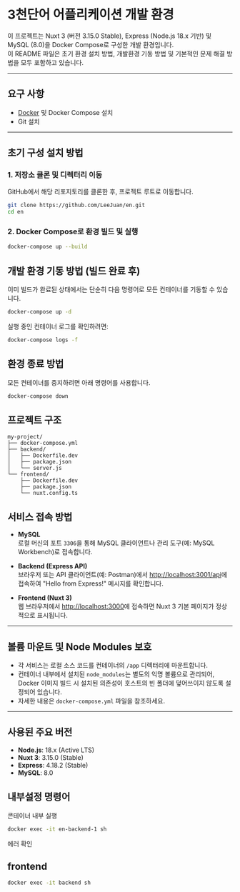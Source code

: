 # 3천단어 어플리케이션 개발 환경

이 프로젝트는 Nuxt 3 (버전 3.15.0 Stable), Express (Node.js 18.x 기반) 및 MySQL (8.0)을 Docker Compose로 구성한 개발 환경입니다.  
이 README 파일은 초기 환경 설치 방법, 개발환경 기동 방법 및 기본적인 문제 해결 방법을 모두 포함하고 있습니다.

---

## 요구 사항

- [Docker](https://www.docker.com/get-started) 및 Docker Compose 설치
- Git 설치

---

## 초기 구성 설치 방법

### 1. 저장소 클론 및 디렉터리 이동

GitHub에서 해당 리포지토리를 클론한 후, 프로젝트 루트로 이동합니다.
```bash
git clone https://github.com/LeeJuan/en.git
cd en
```

### 2. Docker Compose로 환경 빌드 및 실행

```bash
docker-compose up --build
```

## 개발 환경 기동 방법 (빌드 완료 후)

이미 빌드가 완료된 상태에서는 단순히 다음 명령어로 모든 컨테이너를 기동할 수 있습니다.

```bash
docker-compose up -d
```

실행 중인 컨테이너 로그를 확인하려면:

```bash
docker-compose logs -f
```

## 환경 종료 방법

모든 컨테이너를 중지하려면 아래 명령어를 사용합니다.

```bash
docker-compose down
```

## 프로젝트 구조

```plaintext
my-project/
├── docker-compose.yml
├── backend/
│   ├── Dockerfile.dev
│   ├── package.json
│   └── server.js
└── frontend/
    ├── Dockerfile.dev
    ├── package.json
    └── nuxt.config.ts
```

## 서비스 접속 방법

- **MySQL**  
  로컬 머신의 포트 `3306`을 통해 MySQL 클라이언트나 관리 도구(예: MySQL Workbench)로 접속합니다.

- **Backend (Express API)**  
  브라우저 또는 API 클라이언트(예: Postman)에서 [http://localhost:3001/api](http://localhost:3001/api)에 접속하여 "Hello from Express!" 메시지를 확인합니다.

- **Frontend (Nuxt 3)**  
  웹 브라우저에서 [http://localhost:3000](http://localhost:3000)에 접속하면 Nuxt 3 기본 페이지가 정상적으로 표시됩니다.

---

## 볼륨 마운트 및 Node Modules 보호

- 각 서비스는 로컬 소스 코드를 컨테이너의 `/app` 디렉터리에 마운트합니다.
- 컨테이너 내부에서 설치된 `node_modules`는 별도의 익명 볼륨으로 관리되어, Docker 이미지 빌드 시 설치된 의존성이 호스트의 빈 폴더에 덮어쓰이지 않도록 설정되어 있습니다.
- 자세한 내용은 `docker-compose.yml` 파일을 참조하세요.

---

## 사용된 주요 버전

- **Node.js**: 18.x (Active LTS)
- **Nuxt 3**: 3.15.0 (Stable)
- **Express**: 4.18.2 (Stable)
- **MySQL**: 8.0


## 내부설정 명령어

콘테이너 내부 실행

```bash
docker exec -it en-backend-1 sh
```

에러 확인

## frontend

```bash
docker exec -it backend sh
```

